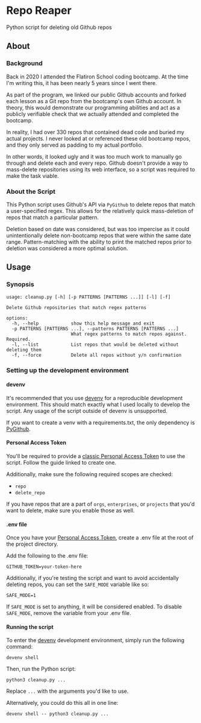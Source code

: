 # Repo Reaper

Python script for deleting old Github repos

## About

### Background

Back in 2020 I attended the Flatiron School coding bootcamp. At the time I'm writing this, it has been nearly 5 years since I went there.

As part of the program, we linked our public Github accounts and forked each lesson as a Git repo from the bootcamp's own Github account. In theory, this would demonstrate our programming abilities and act as a publicly verifiable check that we actually attended and completed the bootcamp. 

In reality, I had over 330 repos that contained dead code and buried my actual projects. I never looked at or referenced these old bootcamp repos, and they only served as padding to my actual portfolio.

In other words, it looked ugly and it was too much work to manually go through and delete each and every repo. Github doesn't provide a way to mass-delete repositories using its web interface, so a script was required to make the task viable.

### About the Script 

This Python script uses Github's API via `PyGithub` to delete repos that match a user-specified regex. This allows for the relatively quick mass-deletion of repos that match a particular pattern. 

Deletion based on date was considered, but was too impercise as it could unintentionally delete non-bootcamp repos that were within the same date range. Pattern-matching with the ability to print the matched repos prior to deletion was considered a more optimal solution.

## Usage

### Synopsis 

```
usage: cleanup.py [-h] [-p PATTERNS [PATTERNS ...]] [-l] [-f]

Delete Github repositories that match regex patterns

options:
  -h, --help            show this help message and exit
  -p PATTERNS [PATTERNS ...], --patterns PATTERNS [PATTERNS ...]
                        What regex patterns to match repos against. Required.
  -l, --list            List repos that would be deleted without deleting them
  -f, --force           Delete all repos without y/n confirmation
```

### Setting up the development environment

#### devenv

It's recommended that you use [devenv](https://devenv.sh) for a reproducible development environment. This should match exactly what I used locally to develop the script. Any usage of the script outside of devenv is unsupported. 

If you want to create a venv with a requirements.txt, the only dependency is [PyGithub](https://github.com/PyGithub/PyGithub). 

#### Personal Access Token

You'll be required to provide a [classic Personal Access Token](https://docs.github.com/en/authentication/keeping-your-account-and-data-secure/managing-your-personal-access-tokens#creating-a-personal-access-token-classic) to use the script. Follow the guide linked to create one. 

Additionally, make sure the following required scopes are checked:

- `repo`
- `delete_repo`

If you have repos that are a part of `orgs`, `enterprises`, or `projects` that you'd want to delete, make sure you enable those as well.

#### .env file

Once you have your [Personal Access Token](#personal-access-token), create a .env file at the root of the project directory.

Add the following to the .env file:

```
GITHUB_TOKEN=your-token-here
```

Additionally, if you're testing the script and want to avoid accidentally deleting repos, you can set the `SAFE_MODE` variable like so:

```
SAFE_MODE=1
```

If `SAFE_MODE` is set to anything, it will be considered enabled. To disable `SAFE_MODE`, remove the variable from your .env file.

#### Running the script

To enter the [devenv](#devenv) development environment, simply run the following command:

```
devenv shell
```

Then, run the Python script:

```
python3 cleanup.py ...
```

Replace `...` with the arguments you'd like to use.

Alternatively, you could do this all in one line:

```
devenv shell -- python3 cleanup.py ...
```
